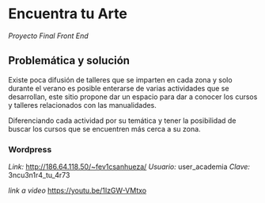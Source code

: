 # Encuentra tu Arte
*Proyecto Final Front End*

## Problemática y solución
Existe poca difusión de talleres que se imparten en cada zona y solo durante el verano es posible enterarse de varias actividades que se desarrollan, este sitio propone dar un espacio para dar a conocer los cursos y talleres relacionados con las manualidades.

Diferenciando cada actividad por su temática y tener la posibilidad de buscar los cursos que se encuentren más cerca a su zona.

### Wordpress

*Link:* http://186.64.118.50/~fev1csanhueza/
*Usuario:* user_academia
*Clave:* 3ncu3n1r4_tu_4r73

*link a video* https://youtu.be/1IzGW-VMtxo
